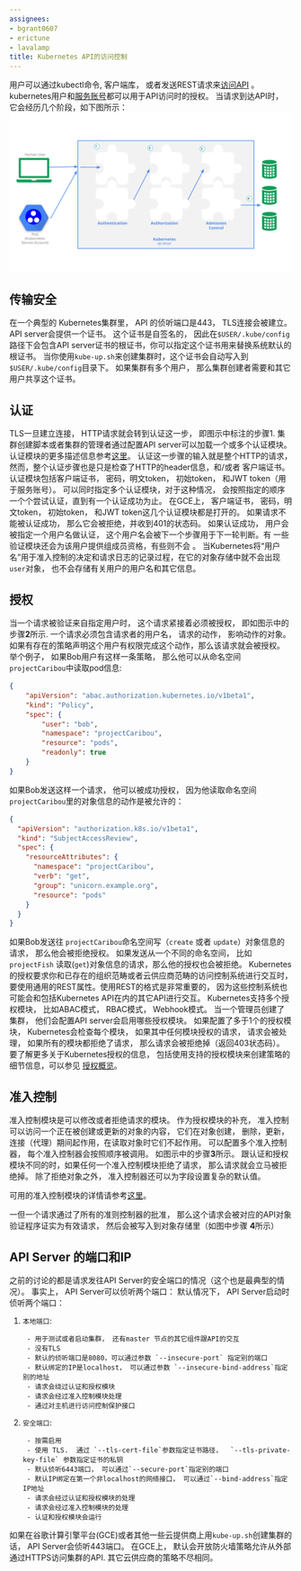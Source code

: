 ```yaml
---
assignees:
- bgrant0607
- erictune
- lavalamp
title: Kubernetes API的访问控制
---
```

 
用户可以通过kubectl命令, 客户端库， 或者发送REST请求来[访问API](/docs/user-guide/accessing-the-cluster) 。kubernetes用户和[服务账号](/docs/tasks/configure-pod-container/configure-service-account/)都可以用于API访问时的授权。 当请求到达API时， 它会经历几个阶段，如下图所示：
![Diagram of request handling steps for Kubernetes API request](/images/docs/admin/access-control-overview.svg)

##  传输安全
在一个典型的 Kubernetes集群里， API 的侦听端口是443， TLS连接会被建立。 API server会提供一个证书。 这个证书是自签名的， 因此在`$USER/.kube/config`路径下会包含API server证书的根证书，你可以指定这个证书用来替换系统默认的根证书。 当你使用`kube-up.sh`来创建集群时，这个证书会自动写入到`$USER/.kube/config`目录下。 如果集群有多个用户， 那么集群创建者需要和其它用户共享这个证书。 


## 认证
 TLS一旦建立连接， HTTP请求就会转到认证这一步， 即图示中标注的步骤1. 
集群创建脚本或者集群的管理者通过配置API server可以加载一个或多个认证模块。 认证模块的更多描述信息参考[这里](/docs/admin/authentication/)。
认证这一步骤的输入就是整个HTTP的请求， 然而，整个认证步骤也是只是检查了HTTP的header信息，和/或者 客户端证书。
认证模块包括客户端证书， 密码，明文token， 初始token， 和JWT token（用于服务账号）。
可以同时指定多个认证模块，对于这种情况， 会按照指定的顺序一个个尝试认证，直到有一个认证成功为止。 
在GCE上，  客户端证书， 密码，明文token， 初始token， 和JWT token这几个认证模块都是打开的。 
如果请求不能被认证成功， 那么它会被拒绝，并收到401的状态码。 
如果认证成功， 用户会被指定一个用户名做认证， 这个用户名会被下一个步骤用于下一轮判断。有 一些验证模块还会为该用户提供组成员资格，有些则不会 。
当Kubernetes将“用户名”用于准入控制的决定和请求日志的记录过程，在它的对象存储中就不会出现`user`对象， 也不会存储有关用户的用户名和其它信息。 


## 授权
当一个请求被验证来自指定用户时，  这个请求紧接着必须被授权， 即如图示中的步骤**2**所示. 
一个请求必须包含请求者的用户名， 请求的动作， 影响动作的对象。 如果有存在的策略声明这个用户有权限完成这个动作，那么该请求就会被授权。
举个例子， 如果Bob用户有这样一条策略， 那么他可以从命名空间 `projectCaribou`中读取pod信息: 
```json
{
    "apiVersion": "abac.authorization.kubernetes.io/v1beta1",
    "kind": "Policy",
    "spec": {
        "user": "bob",
        "namespace": "projectCaribou",
        "resource": "pods",
        "readonly": true
    }
}
```
如果Bob发送这样一个请求， 他可以被成功授权， 因为他读取命名空间 `projectCaribou`里的对象信息的动作是被允许的：
```json
{
  "apiVersion": "authorization.k8s.io/v1beta1",
  "kind": "SubjectAccessReview",
  "spec": {
    "resourceAttributes": {
      "namespace": "projectCaribou",
      "verb": "get",
      "group": "unicorn.example.org",
      "resource": "pods"
    }
  }
}
```
如果Bob发送往 `projectCaribou`命名空间写（`create` 或者 `update`）对象信息的请求， 那么他会被拒绝授权。 如果发送从一个不同的命名空间， 比如`projectFish`  读取(`get`)对象信息的请求，那么他的授权也会被拒绝。 Kubernetes的授权要求你和已存在的组织范畴或者云供应商范畴的访问控制系统进行交互时， 要使用通用的REST属性。使用REST的格式是非常重要的， 因为这些控制系统也可能会和包括Kubernetes API在内的其它API进行交互。 
Kubernetes支持多个授权模块， 比如ABAC模式， RBAC模式， Webhook模式。 
当一个管理员创建了集群， 他们会配置API server会启用哪些授权模块。 如果配置了多于1个的授权模块， Kubernetes会检查每个模块， 如果其中任何模块授权的请求， 请求会被处理， 如果所有的模块都拒绝了请求， 那么请求会被拒绝掉（返回403状态码）。 
要了解更多关于Kubernetes授权的信息， 包括使用支持的授权模块来创建策略的细节信息，可以参见 [授权概览](/docs/admin/authorization)。



## 准入控制
准入控制模块是可以修改或者拒绝请求的模块。
作为授权模块的补充， 准入控制可以访问一个正在被创建或更新的对象的内容， 
它们在对象创建， 删除，更新， 连接（代理）期间起作用，在读取对象时它们不起作用。 
可以配置多个准入控制器， 每个准入控制器会按照顺序被调用。 
如图示中的步骤**3**所示。 
跟认证和授权模块不同的时，如果任何一个准入控制模块拒绝了请求， 那么请求就会立马被拒绝掉。 
除了拒绝对象之外， 准入控制器还可以为字段设置复杂的默认值。 

可用的准入控制模块的详情请参考[这里](/docs/admin/admission-controllers/)。 

一但一个请求通过了所有的准则控制器的批准， 那么这个请求会被对应的API对象验证程序证实为有效请求， 然后会被写入到对象存储里（如图中步骤 **4**所示）


##  API Server 的端口和IP
之前的讨论的都是请求发往API Server的安全端口的情况（这个也是最典型的情况）。 事实上， API Server可以侦听两个端口：
默认情况下， API Server启动时侦听两个端口：
  1. `本地端口`:

          - 用于测试或者启动集群， 还有master 节点的其它组件跟API的交互
          - 没有TLS
          - 默认的侦听端口是8080，可以通过参数 `--insecure-port` 指定别的端口
          - 默认绑定的IP是localhost， 可以通过参数 `--insecure-bind-address`指定别的地址
          - 请求会绕过认证和授权模块
          - 请求会经过准入控制模块处理
          - 通过对主机进行访问控制保护接口

  2. `安全端口`:

          - 按需启用
          - 使用 TLS.  通过 `--tls-cert-file`参数指定证书路径，  `--tls-private-key-file` 参数指定证书的私钥
          - 默认侦听6443端口， 可以通过`--secure-port`指定别的端口
          - 默认IP绑定在第一个非localhost的网络接口， 可以通过`--bind-address`指定IP地址
          - 请求会经过认证和授权模块的处理
          - 请求会经过准入控制模块的处理
          - 认证和授权模块会运行
如果在谷歌计算引擎平台(GCE)或者其他一些云提供商上用`kube-up.sh`创建集群的话， API Server会侦听443端口。 在GCE上， 默认会开放防火墙策略允许从外部通过HTTPS访问集群的API. 其它云供应商的策略不尽相同。 
